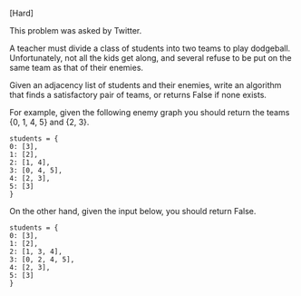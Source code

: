 [Hard]

This problem was asked by Twitter.

A teacher must divide a class of students into two teams to play dodgeball. Unfortunately, not all the kids get along, and several refuse to be put on the same team as that of their enemies.

Given an adjacency list of students and their enemies, write an algorithm that finds a satisfactory pair of teams, or returns False if none exists.

For example, given the following enemy graph you should return the teams {0, 1, 4, 5} and {2, 3}.

```
students = {
0: [3],
1: [2],
2: [1, 4],
3: [0, 4, 5],
4: [2, 3],
5: [3]
}
```
On the other hand, given the input below, you should return False.

```
students = {
0: [3],
1: [2],
2: [1, 3, 4],
3: [0, 2, 4, 5],
4: [2, 3],
5: [3]
}
```